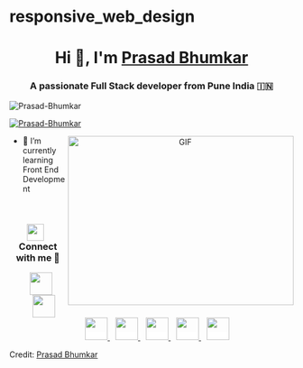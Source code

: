 # responsive_web_design
<a href = "https://img.icons8.com/?size=100&id=Sf2NuZRCVuaE&format=png&color=000000"> </a>
<h1 align="center">Hi 👋, I'm <a href="https://Prasad-Bhumkar.github.io/Me.io/" target="blank">
Prasad Bhumkar</a></h1>

<h3 align="center">A passionate Full Stack developer from Pune India &#127470;&#127475 </h3>

<p align="left"> <img src="https://komarev.com/ghpvc/?username=Prasad-Bhumkar&label=Profile%20views&color=0e75b6&style=flat" alt="Prasad-Bhumkar" /> </p>

<p align="left"> <a href="https://www.instagram.com/prasad.bhumkar_official/" target="blank"><img src="https://img.shields.io/twitter/follow/Prasad_Bhumkar?logo=twitter&style=for-the-badge" alt="Prasad-Bhumkar" /></a> </p>

<a target="_blank" align="center">
  <img align="right" top="500" height="300" width="400" alt="GIF" src="https://media.giphy.com/media/SWoSkN6DxTszqIKEqv/giphy.gif">
</a>


- 🌱 I’m currently learning Front End Development 

<br/>
<h3 align="center" > <img src="https://media.giphy.com/media/iY8CRBdQXODJSCERIr/giphy.gif" width="30" height="30" style="margin-right: 10px; background-color:white">Connect with me 🤝 </h3>

<span  align="center" style="background-color:white">

 <div align="center" class="icons-social" style="margin-left: 10px;>
  <a style="margin-left: 10px; background-color:white" target="_blank" href="https://www.linkedin.com/in//">
    <img src="https://img.icons8.com/doodle/40/000000/linkedin--v2.png" height="40" width="40">
  </a>
  <a style="margin-left: 10px;" target="_blank" href="https://github.com/Prasad-Bhumkar">
    <img src="https://img.icons8.com/doodle/40/000000/github--v1.png" height="40" width="40">
  </a>
  <a style="margin-left: 10px; background-color:white" target="_blank" href="https://stackoverflow.com/users/27444090/prasad-bhumkar">
    <img src="https://img.icons8.com/external-tal-revivo-color-tal-revivo/40/000000/external-stack-overflow-is-a-question-and-answer-site-for-professional-logo-color-tal-revivo.png" height="40" width="40">
  </a>
  <a style="margin-left: 10px; background-color:white" target="_blank" href="https://dev.to/prasad_bhumkar_f4e5cf4f5a">
    <img src="https://img.icons8.com/?size=100&id=Sf2NuZRCVuaE&format=png&color=000000" height="40" width="40">
  </a>
  <a style="margin-left: 10px; background-color:white" target="_blank" href="https://www.instagram.com/prasad.bhumkar_official/">
    <img src="https://img.icons8.com/doodle/40/000000/instagram-new--v2.png" height="40" width="40">
  </a>
  <a style="margin-left: 10px; background-color:white" target="_blank" href="https://twitter.com/@bhumkar_pr89871">
    <img src="https://img.icons8.com/doodle/1x/twitter-squared--v2.png" height="40" width="40">
  </a>
  <a style="margin-left: 10px; background-color:white" target="_blank" href="https://www.youtube.com/@youtubemafia9893?sub_confirmation=1">
    <img src="https://img.icons8.com/doodle/1x/youtube--v2.png" height="40" width="40">
  </a>
</div>

</span>


Credit: [Prasad Bhumkar](https://github.com/Prasad-Bhumkar)
